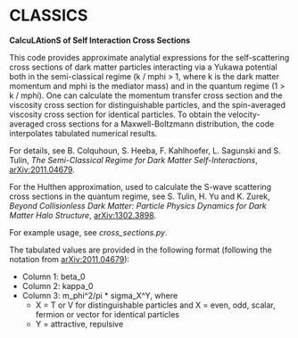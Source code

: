 # CLASSICS
**CalcuLAtionS of Self Interaction Cross Sections**

This code provides approximate analytial expressions for the self-scattering cross sections of dark matter particles interacting via a Yukawa potential both in the semi-classical regime (k / mphi > 1, where k is the dark matter momentum and mphi is the mediator mass) and in the quantum regime (1 > k / mphi). One can calculate the momentum transfer cross section and the viscosity cross section for distinguishable particles, and the spin-averaged viscosity cross section for identical particles. To obtain the velocity-averaged cross sections for a Maxwell-Boltzmann distribution, the code interpolates tabulated numerical results. 

For details, see B. Colquhoun, S. Heeba, F. Kahlhoefer, L. Sagunski and S. Tulin, *The Semi-Classical Regime for Dark Matter Self-Interactions*, [arXiv:2011.04679](https://arxiv.org/abs/2011.04679). 

For the Hulthen approximation, used to calculate the S-wave scattering cross sections in the quantum regime, see S. Tulin, H. Yu and K. Zurek, *Beyond Collisionless Dark Matter: Particle Physics Dynamics for Dark Matter Halo Structure*, [arXiv:1302.3898](https://arxiv.org/abs/1302.3898).

For example usage, see *cross_sections.py*.

The tabulated values are provided in the following format (following the notation from [arXiv:2011.04679](https://arxiv.org/abs/2011.04679)):
* Column 1: beta_0
* Column 2: kappa_0
* Column 3: m_phi^2/pi * sigma_X^Y, where
  * X = T or V for distinguishable particles and X = even, odd, scalar, fermion or vector for identical particles
  * Y = attractive, repulsive


